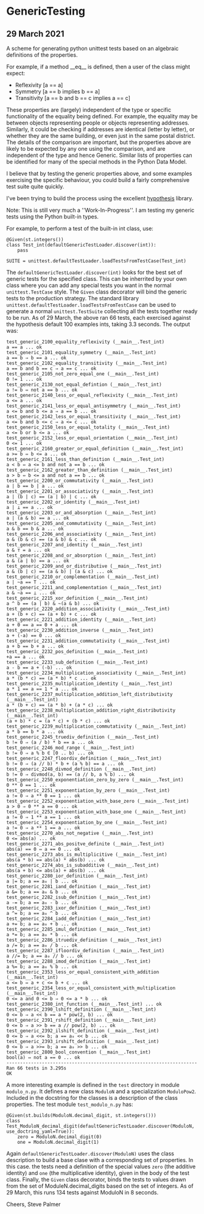 GenericTesting
==============

29 March 2021
-------------

A scheme for generating python unittest tests based on an algebraic
definitions of the properties.

For example, if a method \_\_eq\_\_ is defined, then a user of the class
might expect:

 * Reflexivity [a == a]
 * Symmetry [a == b implies b == a]
 * Transitivity [a == b and b == c implies a == c]

These properties are (largely) independent of the type or specific
functionality of the equality being defined. For example, the equality
may be between objects representing people or objects representing
addresses. Similarly, it could be checking if addresses are identical
(letter by letter), or whether they are the same building, or even
just in the same postal district. The details of the comparison are
important, but the properties above are likely to be expected by any
one using the comparison, and are independent of the type and hence
Generic. Similar lists of properties can be identified for many of the
special methods in the Python Data Model.

I believe that by testing the generic properties above, and some
examples exercising the specific behaviour, you could build a fairly
comprehensive test suite quite quickly.

I've been trying to build the process using the excellent
[hypothesis](https://hypothesis.readthedocs.io/en/latest/index.html) library.

Note: This is still very much a ''Work-In-Progress''. I am testing my
generic tests using the Python built-in types.

For example, to perform a test of the built-in int class, use:

    @Given(st.integers())
    class Test_int(defaultGenericTestLoader.discover(int)):
        pass

    SUITE = unittest.defaultTestLoader.loadTestsFromTestCase(Test_int)

The `defaultGenericTestLoader.discover(int)` looks for the best set of
generic tests for the specified class. This can be inherrited by your
own class where you can add any special tests you want in the normal
`unittest.TestCase` style. The `Given` class decorator will bind the
generic tests to the production strategy. The standard library
`unittest.defaultTestLoader.loadTestsFromTestCase` can be used to
generate a normal `unittest.TestSuite` collecting all the tests
together ready to be run. As of 29 March, the above ran 66 tests, each
exercised against the hypothesis default 100 examples ints, taking 3.3
seconds. The output was:

    test_generic_2100_equality_reflexivity (__main__.Test_int)
    a == a ... ok
    test_generic_2101_equality_symmetry (__main__.Test_int)
    a == b ⇒ b == a ... ok
    test_generic_2102_equality_transitivity (__main__.Test_int)
    a == b and b == c ⇒ a == c ... ok
    test_generic_2105_not_zero_equal_one (__main__.Test_int)
    0 != 1 ... ok
    test_generic_2130_not_equal_defintion (__main__.Test_int)
    a != b ⇔ not a == b ... ok
    test_generic_2140_less_or_equal_reflexivity (__main__.Test_int)
    a <= a ... ok
    test_generic_2141_less_or_equal_antisymmetry (__main__.Test_int)
    a <= b and b <= a ⇒ a == b ... ok
    test_generic_2142_less_or_equal_transitivity (__main__.Test_int)
    a <= b and b <= c ⇒ a <= c ... ok
    test_generic_2150_less_or_equal_totality (__main__.Test_int)
    a <= b or b <= a ... ok
    test_generic_2152_less_or_equal_orientation (__main__.Test_int)
    0 <= 1 ... ok
    test_generic_2160_greater_or_equal_definition (__main__.Test_int)
    a >= b ⇔ b <= a ... ok
    test_generic_2161_less_than_definition (__main__.Test_int)
    a < b ⇔ a <= b and not a == b ... ok
    test_generic_2162_greater_than_definition (__main__.Test_int)
    a > b ⇔ b <= a and not a == b ... ok
    test_generic_2200_or_commutativity (__main__.Test_int)
    a | b == b | a ... ok
    test_generic_2201_or_associativity (__main__.Test_int)
    a | (b | c) == (a | b) | c ... ok
    test_generic_2202_or_identity (__main__.Test_int)
    a | ⊥ == a ... ok
    test_generic_2203_or_and_absorption (__main__.Test_int)
    a | (a & b) == a ... ok
    test_generic_2205_and_commutativity (__main__.Test_int)
    a & b == b & a ... ok
    test_generic_2206_and_associativity (__main__.Test_int)
    a & (b & c) == (a & b) & c ... ok
    test_generic_2207_and_identity (__main__.Test_int)
    a & ⊤ = a ... ok
    test_generic_2208_and_or_absorption (__main__.Test_int)
    a & (a | b) == a ... ok
    test_generic_2209_and_or_distributive (__main__.Test_int)
    a & (b | c) == (a & b) | (a & c) ... ok
    test_generic_2210_or_complementation (__main__.Test_int)
    a | ~a == T ... ok
    test_generic_2211_and_complementation (__main__.Test_int)
    a & ~a == ⊥ ... ok
    test_generic_2215_xor_definition (__main__.Test_int)
    a ^ b == (a | b) & ~(a & b) ... ok
    test_generic_2220_addition_associativity (__main__.Test_int)
    a + (b + c) == (a + b) + c ... ok
    test_generic_2221_addition_identity (__main__.Test_int)
    a + 0 == a == 0 + a ... ok
    test_generic_2230_addition_inverse (__main__.Test_int)
    a + (-a) == 0 ... ok
    test_generic_2231_addition_commutativity (__main__.Test_int)
    a + b == b + a ... ok
    test_generic_2232_pos_definition (__main__.Test_int)
    +a == a ... ok
    test_generic_2233_sub_definition (__main__.Test_int)
    a - b == a + (-b) ... ok
    test_generic_2234_multiplication_associativity (__main__.Test_int)
    a * (b * c) == (a * b) * c ... ok
    test_generic_2235_multiplication_identity (__main__.Test_int)
    a * 1 == a == 1 * a ... ok
    test_generic_2237_multiplication_addition_left_distributivity (__main__.Test_int)
    a * (b + c) == (a * b) + (a * c) ... ok
    test_generic_2238_multiplication_addition_right_distributivity (__main__.Test_int)
    (a + b) * c = (a * c) + (b * c) ... ok
    test_generic_2239_multiplication_commutativity (__main__.Test_int)
    a * b == b * a ... ok
    test_generic_2245_truediv_definition (__main__.Test_int)
    b != 0 ⇒ (a / b) * b == a ... ok
    test_generic_2246_mod_range (__main__.Test_int)
    b != 0 ⇒ a % b ∈ [0 .. b) ... ok
    test_generic_2247_floordiv_definition (__main__.Test_int)
    b != 0 ⇒ (a // b) * b + (a % b) == a ... ok
    test_generic_2248_divmod_definition (__main__.Test_int)
    b != 0 ⇒ divmod(a, b) == (a // b, a % b) ... ok
    test_generic_2250_exponentiation_zero_by_zero (__main__.Test_int)
    0 ** 0 == 1 ... ok
    test_generic_2251_exponentiation_by_zero (__main__.Test_int)
    a != 0 ⇒ a ** 0 == 1 ... ok
    test_generic_2252_exponentiation_with_base_zero (__main__.Test_int)
    a > 0 ⇒ 0 ** a == 0 ... ok
    test_generic_2253_exponentiation_with_base_one (__main__.Test_int)
    a != 0 ⇒ 1 ** a == 1 ... ok
    test_generic_2254_exponentiation_by_one (__main__.Test_int)
    a != 0 ⇒ a ** 1 == a ... ok
    test_generic_2270_abs_not_negative (__main__.Test_int)
    0 <= abs(a) ... ok
    test_generic_2271_abs_positve_definite (__main__.Test_int)
    abs(a) == 0 ⇔ a == 0 ... ok
    test_generic_2273_abs_is_multiplicitive (__main__.Test_int)
    abs(a * b) == abs(a) * abs(b) ... ok
    test_generic_2274_abs_is_subadditive (__main__.Test_int)
    abs(a + b) <= abs(a) + abs(b) ... ok
    test_generic_2280_ior_definition (__main__.Test_int)
    a |= b; a == a₀ | b ... ok
    test_generic_2281_iand_definition (__main__.Test_int)
    a &= b; a == a₀ & b ... ok
    test_generic_2282_isub_definition (__main__.Test_int)
    a -= b; a == a₀ - b ... ok
    test_generic_2283_ixor_definition (__main__.Test_int)
    a ^= b; a == a₀ ^ b ... ok
    test_generic_2284_iadd_definition (__main__.Test_int)
    a += b; a == a₀ + b ... ok
    test_generic_2285_imul_definition (__main__.Test_int)
    a *= b; a == a₀ * b ... ok
    test_generic_2286_itruediv_definition (__main__.Test_int)
    a /= b; a == a₀ / b ... ok
    test_generic_2287_ifloordiv_definition (__main__.Test_int)
    a //= b; a == a₀ // b ... ok
    test_generic_2288_imod_definition (__main__.Test_int)
    a %= b; a == a₀ % b ... ok
    test_generic_2353_less_or_equal_consistent_with_addition (__main__.Test_int)
    a <= b ⇔ a + c <= b + c ... ok
    test_generic_2354_less_or_equal_consistent_with_multiplication (__main__.Test_int)
    0 <= a and 0 <= b ⇒ 0 <= a * b ... ok
    test_generic_2380_int_function (__main__.Test_int) ... ok
    test_generic_2390_lshift_definition (__main__.Test_int)
    0 <= b ⇒ a << b == a * pow(2, b) ... ok
    test_generic_2391_rshift_definition (__main__.Test_int)
    0 <= b ⇒ a >> b == a // pow(2, b) ... ok
    test_generic_2392_ilshift_definition (__main__.Test_int)
    0 <= b ⇒ a <<= b; a == a₀ << b ... ok
    test_generic_2393_irshift_definition (__main__.Test_int)
    0 <= b ⇒ a >>= b; a == a₀ >> b ... ok
    test_generic_2800_bool_convention (__main__.Test_int)
    bool(a) ⇔ not a == 0 ... ok
    ----------------------------------------------------------------------
    Ran 66 tests in 3.295s
    OK

A more interesting example is defined in the `test` directory in
module `modulo_n.py`. It defines a new class `ModuloN` and a
specialization `ModuloPow2`. Included in the docstring for the classes
is a description of the class properties. The test module
`test_modulo_n.py` has:

    @Given(st.builds(ModuloN.decimal_digit, st.integers()))
    class Test_ModuloN_decimal_digit(defaultGenericTestLoader.discover(ModuloN, use_doctring_yaml=True)):
        zero = ModuloN.decimal_digit(0)
        one = ModuloN.decimal_digit(1)

Again `defaultGenericTestLoader.discover(ModuloN)` uses the class
description to build a base clase with a corresponding set of
properties. In this case. the tests need a definition of the special
values `zero` (the additive identity) and `one` (the multiplicative
identity), given in the body of the test class. Finally, the `Given`
class decorator, binds the tests to values drawn from the set of
ModuleN.decimal_digits based on the set of integers. As of 29 March,
this runs 134 tests against ModuloN in 8 seconds.

Cheers,
Steve Palmer
